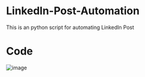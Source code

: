 # LinkedIn-Post-Automation
This is an python script for automating LinkedIn Post

# Code
![image](https://github.com/chhetri-aryan/LinkedIn-Post-Automation/assets/72271864/de298afb-d1b7-40ab-b2e0-66d6dc5bf3df)
